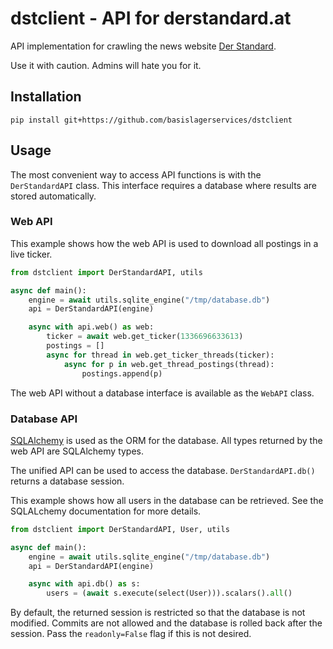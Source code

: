 # dstclient - API for derstandard.at


API implementation for crawling the news website [Der Standard](derstandard.at).

Use it with caution.
Admins will hate you for it.


## Installation

```
pip install git+https://github.com/basislagerservices/dstclient
```

## Usage

The most convenient way to access API functions is with the `DerStandardAPI` class.
This interface requires a database where results are stored automatically.

### Web API

This example shows how the web API is used to download all postings in a live ticker.

```python
from dstclient import DerStandardAPI, utils

async def main():
    engine = await utils.sqlite_engine("/tmp/database.db")
    api = DerStandardAPI(engine)

    async with api.web() as web:
        ticker = await web.get_ticker(1336696633613)
        postings = []
        async for thread in web.get_ticker_threads(ticker):
            async for p in web.get_thread_postings(thread):
                postings.append(p)
```

The web API without a database interface is available as the `WebAPI` class.


### Database API

[SQLAlchemy](https://www.sqlalchemy.org/) is used as the ORM for the database.
All types returned by the web API are SQLAlchemy types.

The unified API can be used to access the database.
`DerStandardAPI.db()` returns a database session.

This example shows how all users in the database can be retrieved.
See the SQLALchemy documentation for more details.

```python
from dstclient import DerStandardAPI, User, utils

async def main():
    engine = await utils.sqlite_engine("/tmp/database.db")
    api = DerStandardAPI(engine)

    async with api.db() as s:
        users = (await s.execute(select(User))).scalars().all()
```

By default, the returned session is restricted so that the database is not modified.
Commits are not allowed and the database is rolled back after the session.
Pass the `readonly=False` flag if this is not desired.
